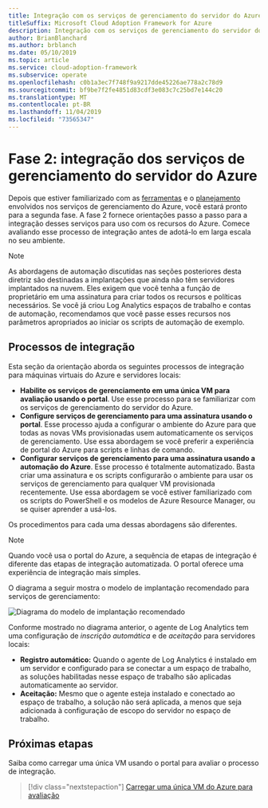 ```yaml
---
title: Integração com os serviços de gerenciamento do servidor do Azure
titleSuffix: Microsoft Cloud Adoption Framework for Azure
description: Integração com os serviços de gerenciamento do servidor do Azure
author: BrianBlanchard
ms.author: brblanch
ms.date: 05/10/2019
ms.topic: article
ms.service: cloud-adoption-framework
ms.subservice: operate
ms.openlocfilehash: c0b1a3ec7f748f9a9217dde45226ae778a2c78d9
ms.sourcegitcommit: bf9be7f2fe4851d83cdf3e083c7c25bd7e144c20
ms.translationtype: MT
ms.contentlocale: pt-BR
ms.lasthandoff: 11/04/2019
ms.locfileid: "73565347"
---
```

# <a name="phase-2-onboarding-azure-server-management-services"></a>Fase 2: integração dos serviços de gerenciamento do servidor do Azure

Depois que estiver familiarizado com as [ferramentas](./tools-services.md) e o [planejamento](./prerequisites.md) envolvidos nos serviços de gerenciamento do Azure, você estará pronto para a segunda fase. A fase 2 fornece orientações passo a passo para a integração desses serviços para uso com os recursos do Azure. Comece avaliando esse processo de integração antes de adotá-lo em larga escala no seu ambiente.

> [!NOTE]
> As abordagens de automação discutidas nas seções posteriores desta diretriz são destinadas a implantações que ainda não têm servidores implantados na nuvem. Eles exigem que você tenha a função de proprietário em uma assinatura para criar todos os recursos e políticas necessários. Se você já criou Log Analytics espaços de trabalho e contas de automação, recomendamos que você passe esses recursos nos parâmetros apropriados ao iniciar os scripts de automação de exemplo.

## <a name="onboarding-processes"></a>Processos de integração

Esta seção da orientação aborda os seguintes processos de integração para máquinas virtuais do Azure e servidores locais:

- **Habilite os serviços de gerenciamento em uma única VM para avaliação usando o portal**. Use esse processo para se familiarizar com os serviços de gerenciamento do servidor do Azure.
- **Configure serviços de gerenciamento para uma assinatura usando o portal**. Esse processo ajuda a configurar o ambiente do Azure para que todas as novas VMs provisionadas usem automaticamente os serviços de gerenciamento. Use essa abordagem se você preferir a experiência de portal do Azure para scripts e linhas de comando.
- **Configurar serviços de gerenciamento para uma assinatura usando a automação do Azure**. Esse processo é totalmente automatizado. Basta criar uma assinatura e os scripts configurarão o ambiente para usar os serviços de gerenciamento para qualquer VM provisionada recentemente. Use essa abordagem se você estiver familiarizado com os scripts do PowerShell e os modelos de Azure Resource Manager, ou se quiser aprender a usá-los.

Os procedimentos para cada uma dessas abordagens são diferentes.

> [!NOTE]
> Quando você usa o portal do Azure, a sequência de etapas de integração é diferente das etapas de integração automatizada. O portal oferece uma experiência de integração mais simples.

O diagrama a seguir mostra o modelo de implantação recomendado para serviços de gerenciamento:

![Diagrama do modelo de implantação recomendado](./media/recommended-deployment.png)

Conforme mostrado no diagrama anterior, o agente de Log Analytics tem uma configuração de *inscrição automática* e de *aceitação* para servidores locais:

- **Registro automático:** Quando o agente de Log Analytics é instalado em um servidor e configurado para se conectar a um espaço de trabalho, as soluções habilitadas nesse espaço de trabalho são aplicadas automaticamente ao servidor.
- **Aceitação:** Mesmo que o agente esteja instalado e conectado ao espaço de trabalho, a solução não será aplicada, a menos que seja adicionada à configuração de escopo do servidor no espaço de trabalho.

## <a name="next-steps"></a>Próximas etapas

Saiba como carregar uma única VM usando o portal para avaliar o processo de integração.

> [!div class="nextstepaction"]
> [Carregar uma única VM do Azure para avaliação](./onboard-single-vm.md)
